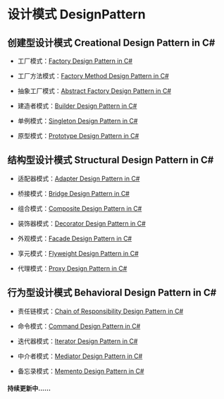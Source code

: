 # 设计模式 DesignPattern
## 创建型设计模式 Creational Design Pattern in C# 
- 工厂模式：[Factory Design Pattern in C#](https://github.com/jack-ningtz/DesignPattern/blob/main/FactoryDesignPattern "Factory Design")

- 工厂方法模式：[Factory Method Design Pattern in C#](https://github.com/jack-ningtz/DesignPattern/tree/main/FactoryMethodDesignPattern "Factory Method Design")

- 抽象工厂模式：[Abstract Factory Design Pattern in C#](https://github.com/jack-ningtz/DesignPattern/tree/main/AbstractFactoryDesignPattern "Abstract Factory Design")

- 建造者模式：[Builder Design Pattern in C#](https://github.com/jack-ningtz/DesignPattern/tree/main/BuilderDesignPattern "Builder Design")

- 单例模式：[Singleton Design Pattern in C#](https://github.com/jack-ningtz/DesignPattern/tree/main/SingletonDesignPattern "Singleton Design")

- 原型模式：[Prototype Design Pattern in C#](https://github.com/jack-ningtz/DesignPattern/tree/main/PrototypeDesignPattern "Prototype  Design")

## 结构型设计模式 Structural Design Pattern in C# 
- 适配器模式：[Adapter Design Pattern in C#](https://github.com/jack-ningtz/DesignPattern/tree/main/AdapterDesignPattern "Adapter  Design")

- 桥接模式：[Bridge Design Pattern in C#](https://github.com/jack-ningtz/DesignPattern/tree/main/BridgeDesignPattern "Bridge  Design")

- 组合模式：[Composite Design Pattern in C#](https://github.com/jack-ningtz/DesignPattern/tree/main/CompositeDesignPattern "Composite  Design")

- 装饰器模式：[Decorator Design Pattern in C#](https://github.com/jack-ningtz/DesignPattern/tree/main/DecoratorDesignPattern "Decorator  Design")

- 外观模式：[Facade Design Pattern in C#](https://github.com/jack-ningtz/DesignPattern/tree/main/FacadeDesignPattern "Facade  Design")

- 享元模式：[Flyweight Design Pattern in C#](https://github.com/jack-ningtz/DesignPattern/tree/main/FlyweightDesignPattern "Flyweight  Design")

- 代理模式：[Proxy Design Pattern in C#](https://github.com/jack-ningtz/DesignPattern/tree/main/ProxyDesignPattern "Proxy  Design")

## 行为型设计模式 Behavioral Design Pattern in C# 
- 责任链模式：[Chain of Responsibility Design Pattern in C#](https://github.com/jack-ningtz/DesignPattern/tree/main/ChainOfResponsibilityDesignPattern "Chain of Responsibility Design")

- 命令模式：[Command Design Pattern in C#](https://github.com/jack-ningtz/DesignPattern/tree/main/CommandDesignPattern "Command  Design")

- 迭代器模式：[Iterator Design Pattern in C#](https://github.com/jack-ningtz/DesignPattern/tree/main/IteratorDesignPattern "Iterator  Design")

- 中介者模式：[Mediator Design Pattern in C#](https://github.com/jack-ningtz/DesignPattern/tree/main/MediatorDesignPattern "Mediator  Design")

- 备忘录模式：[Memento Design Pattern in C#](https://github.com/jack-ningtz/DesignPattern/tree/main/MementoDesignPattern "Memento  Design")
#### 持续更新中......